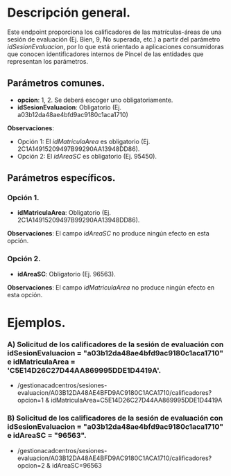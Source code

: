 
# Descripción general.

Este endpoint proporciona los calificadores de las matrículas-áreas de una sesión de evaluación (Ej. Bien, 9, No superada, etc.) a partir del parámetro *idSesionEvaluacion*, por lo que está orientado a aplicaciones consumidoras que conocen identificadores internos de Pincel de las entidades que representan los parámetros.

## Parámetros comunes.

* **opcion**: 1, 2. Se deberá escoger uno obligatoriamente.
* **idSesionEvaluacion**: Obligatorio (Ej. a03b12da48ae4bfd9ac9180c1aca1710)

**Observaciones**:
* Opción 1: El *idMatriculaArea* es obligatorio (Ej. 2C1A14915209497B99290AA13948DD86).
* Opción 2: El *idAreaSC* es obligatorio (Ej. 95450).

## Parámetros específicos.

### Opción 1.
* **idMatriculaArea**: Obligatorio (Ej. 2C1A14915209497B99290AA13948DD86).

**Observaciones**: El campo *idAreaSC* no produce ningún efecto en esta opción.

### Opción 2.
* **idAreaSC**: Obligatorio (Ej. 96563).

**Observaciones**: El campo *idMatriculaArea* no produce ningún efecto en esta opción.

# Ejemplos.
### A) Solicitud de los calificadores de la sesión de evaluación con idSesionEvaluacion = "a03b12da48ae4bfd9ac9180c1aca1710" e idMatriculaArea = 'C5E14D26C27D44AA869995DDE1D4419A'.
* /gestionacadcentros/sesiones-evaluacion/A03B12DA48AE4BFD9AC9180C1ACA1710/calificadores?opcion=1 & idMatriculaArea=C5E14D26C27D44AA869995DDE1D4419A

### B) Solicitud de los calificadores de la sesión de evaluación con idSesionEvaluacion = "a03b12da48ae4bfd9ac9180c1aca1710" e idAreaSC = "96563".
* /gestionacadcentros/sesiones-evaluacion/A03B12DA48AE4BFD9AC9180C1ACA1710/calificadores?opcion=2 & idAreaSC=96563
